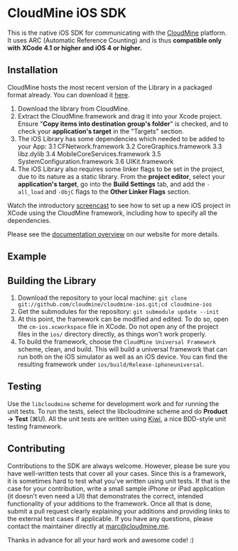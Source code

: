 CloudMine iOS SDK
=================

This is the native iOS SDK for communicating with the [CloudMine](https://cloudmine.me/) platform. It uses ARC (Automatic Reference Counting) and is thus **compatible only with XCode 4.1 or higher and iOS 4 or higher.**

Installation
------------

CloudMine hosts the most recent version of the Library in a packaged format already. You can download it [here](https://cloudmine.me/docs/ios).

1. Download the library from CloudMine.
2. Extract the CloudMine.framework and drag it into your Xcode project. Ensure "**Copy items into destination group's folder**" is checked, and to check your **application's target** in the "Targets" section.
3. The iOS Library has some dependencies which needed to be added to your App:
    3.1 CFNetwork.framework
	3.2 CoreGraphics.framework
	3.3 libz.dylib
	3.4 MobileCoreServices.framework
	3.5 SystemConfiguration.framework
	3.6 UIKit.framework
4. The iOS Library also requires some linker flags to be set in the project, due to its nature as a static library. From the **project editor**, select your **application's target**, go into the **Build Settings** tab, and add the `-all_load` and `-ObjC` flags to the **Other Linker Flags** section.


Watch the introductory [screencast](http://cloudmine.me/developer_zone#ios/tutorials) to see how to set up a new iOS project in XCode using the CloudMine framework, including how to specify all the dependencies.

Please see the [documentation overview](http://cloudmine.me/developer_zone#ios/overview) on our website for more details.

Example
-------





Building the Library
--------------------

1. Download the repository to your local machine: `git clone git://github.com/cloudmine/cloudmine-ios.git;cd cloudmine-ios`
2. Get the submodules for the repository: `git submodule update --init`
3. At this point, the framework can be modified and edited. To do so, open the `cm-ios.xcworkspace` file in XCode. Do not open any of the project files in the `ios/` directory directly, as things won't work properly.
4. To build the framework, choose the `CloudMine Universal Framework` scheme, clean, and build. This will build a universal framework that can run both on the iOS simulator as well as an iOS device. You can find the resulting framework under `ios/build/Release-iphoneuniversal`.

## Testing ##
Use the `libcloudmine` scheme for development work and for running the unit tests. To run the tests, select the libcloudmine scheme and do **Product -> Test** (⌘U). All the unit tests are written using [Kiwi](https://github.com/allending/Kiwi/wiki), a nice BDD-style unit testing framework.


Contributing
------------

Contributions to the SDK are always welcome. However, please be sure you have well-written tests that cover all your cases. Since this is a framework, it is sometimes hard to test what you've written using unit tests. If that is the case for your contribution, write a small sample iPhone or iPad application (it doesn't even need a UI) that demonstrates the correct, intended functionality of your additions to the framework. Once all that is done, submit a pull request clearly explaining your additions and providing links to the external test cases if applicable. If you have any questions, please contact the maintainer directly at marc@cloudmine.me.

Thanks in advance for all your hard work and awesome code! :)

